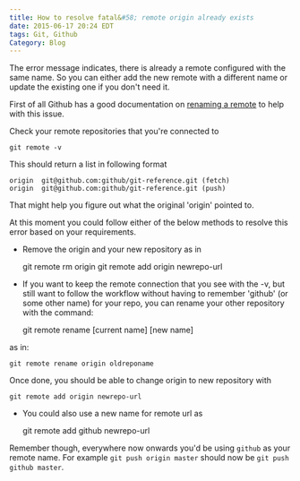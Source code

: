 ```yaml
---
title: How to resolve fatal&#58; remote origin already exists
date: 2015-06-17 20:24 EDT
tags: Git, Github
Category: Blog
---
```


The error message indicates, there is already a remote configured with the same name. So you can either add the new remote with a different name or
update the existing one if you don't need it.

First of all Github has a good documentation on [renaming a remote](https://help.github.com/articles/renaming-a-remote/) to help
with this issue.

Check your remote repositories that you're connected to

    git remote -v

This should return a list in following format

    origin  git@github.com:github/git-reference.git (fetch)
    origin  git@github.com:github/git-reference.git (push)

That might help you figure out what the original 'origin' pointed to.

At this moment you could follow either of the below methods to resolve this error based on your requirements.

+ Remove the origin and your new repository as in

    git remote rm origin
    git remote add origin newrepo-url

+ If you want to keep the remote connection that you see with the -v, but still want to follow the workflow without having to remember 'github' (or some other name) for your repo, you can rename your other repository with the command:

    git remote rename [current name] [new name]

as in:

    git remote rename origin oldreponame

Once done, you should be able to change origin to new repository with

    git remote add origin newrepo-url

+ You could also use a new name for remote url as

    git remote add github newrepo-url

Remember though, everywhere now onwards you'd be using `github` as your remote name.
For example `git push origin master` should now be `git push github master`.
